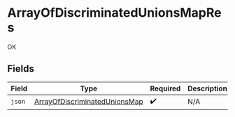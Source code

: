 # ArrayOfDiscriminatedUnionsMapRes

OK


## Fields

| Field                                                                                 | Type                                                                                  | Required                                                                              | Description                                                                           |
| ------------------------------------------------------------------------------------- | ------------------------------------------------------------------------------------- | ------------------------------------------------------------------------------------- | ------------------------------------------------------------------------------------- |
| `json`                                                                                | [ArrayOfDiscriminatedUnionsMap](../../models/shared/ArrayOfDiscriminatedUnionsMap.md) | :heavy_check_mark:                                                                    | N/A                                                                                   |